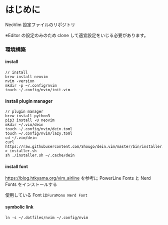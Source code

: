 # はじめに

NeoVim 設定ファイルのリポジトリ

※Editor の設定のみのため clone して適宜設定をいじる必要があります。

### 環境構築

#### install

```
// install
brew install neovim
nvim -version
mkdir -p ~/.config/nvim
touch ~/.config/nvim/init.vim
```

#### install plugin manager

```
// plugin manager
brew install python3
pip3 install -U neovim
mkdir ~/.vim/dein
touch ~/.config/nvim/dein.toml
touch ~/.config/nvim/lazy.toml
cd ~/.vim/dein
curl https://raw.githubusercontent.com/Shougo/dein.vim/master/bin/installer.sh > installer.sh
sh ./installer.sh ~/.cache/dein
```

#### install font
https://blog.htkyama.org/vim_airline を参考に PowerLine Fonts と Nerd Fonts をインストールする

使用している Font は`FuraMono Nerd Font`

#### symbolic link
`ln -s ~/.dotfiles/nvim ~/.config/nvim`

